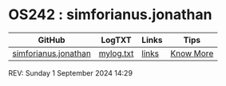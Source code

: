 ---
---
# OS242 : simforianus.jonathan

|  GitHub               |    LogTXT   |  Links | Tips |
| ----------------------| ------------| -------| -----|
| [simforianus.jonathan](https://github.com/SimforianusJonathan/os242) | [mylog.txt](TXT/mylog.txt) | [links](links.md) | [Know More](tips.md) |

REV: Sunday 1 September 2024 14:29
